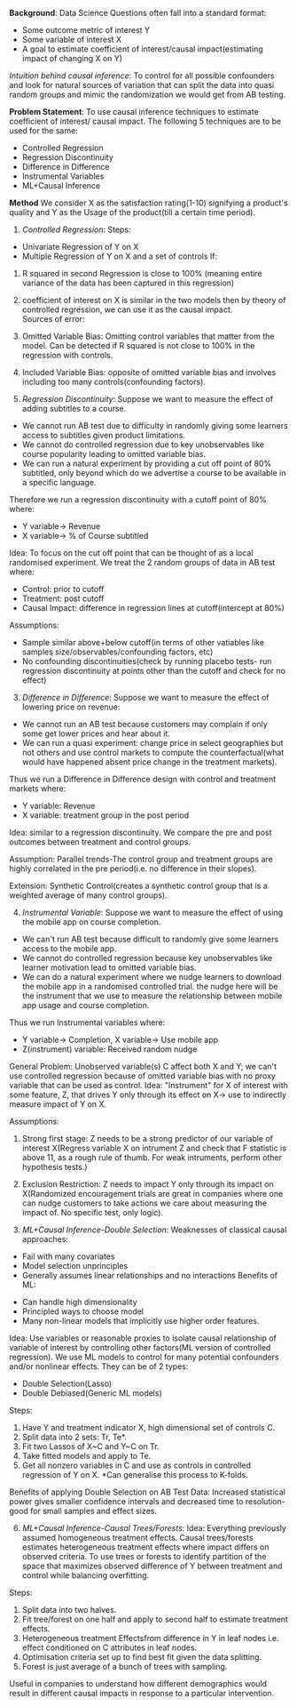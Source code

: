 **Background**:
Data Science Questions often fall into a standard format:
- Some outcome metric of interest Y
- Some variable of interest X
- A goal to estimate coefficient of interest/causal impact(estimating impact of changing X on Y)

*Intuition behind causal inference*: To control for all possible confounders and look for natural
sources of variation that can split the data into quasi random groups and mimic the randomization
we would get from AB testing.

**Problem Statement**:
To use causal inference techniques to estimate coefficient of interest/ causal impact. The following 5 techniques are to be used for the same:
* Controlled Regression
* Regression Discontinuity
* Difference in Difference
* Instrumental Variables
* ML+Causal Inference

**Method**
We consider X as the satisfaction rating(1-10) signifying a product's quality and Y as the Usage of the product(till a certain time period).
1. *Controlled Regression*:
Steps:
- Univariate Regression of Y on X
- Multiple Regression of Y on X and a set of controls
If:
1. R squared in second Regression is close to 100% (meaning entire variance of the data has been captured in this regression)
2. coefficient of interest on X is similar in the two models
then by theory of controlled regression, we can use it as the causal impact.  
Sources of error:
1. Omitted Variable Bias: Omitting control variables that matter from the model. Can be detected if R squared is not close to 100% in the regression with controls.
2. Included Variable Bias: opposite of omitted variable bias and involves including too many controls(confounding factors).

2. *Regression Discontinuity*:
Suppose we want to measure the effect of adding subtitles to a course.
- We cannot run AB test due to difficulty in randomly giving some learners access to subtitles given product limitations.
- We cannot do controlled regression due to key unobservables like course popularity leading to omitted variable bias.
- We can run a natural experiment by providing a cut off point of 80% subtitled, only beyond which do we advertise a course to be available in a specific language.

Therefore we run a regression discontinuity with a cutoff point of 80% where:
* Y variable-> Revenue
* X variable-> % of Course subtitled

Idea: To focus on the cut off point that can be thought of as a local randomised experiment. We treat the 2 random groups of data in AB test where:
- Control: prior to cutoff
- Treatment: post cutoff
- Causal Impact: difference in regression lines at cutoff(intercept at 80%)

Assumptions:
* Sample similar above+below cutoff(in terms of other vatiables like samples size/observables/confounding factors, etc)
* No confounding discontinuities(check by running placebo tests- run regression discontinuity at points other than the cutoff and check for no effect)

3. *Difference in Difference*: Suppose we want to measure the effect of lowering price on revenue:
- We cannot run an AB test because customers may complain if only some get lower prices and hear about it.
- We can run a quasi experiment: change price in select geographies but not others and use control markets to compute the counterfactual(what would have happened absent price change in the treatment markets).

Thus we run a Difference in Difference design with control and treatment markets where:
* Y variable: Revenue
* X variable: treatment group in the post period

Idea: similar to a regression discontinuity. We compare the pre and post outcomes between treatment and control groups.

Assumption: Parallel trends-The control group and treatment groups are highly correlated in the pre period(i.e. no difference in their slopes).

Extension: Synthetic Control(creates a synthetic control group that is a weighted average of many control groups).

4. *Instrumental Variable*: Suppose we want to measure the effect of using the mobile app on course completion.
- We can't run AB test because difficult to randomly give some learners access to the mobile app.
- We cannot do controlled regression because key unobservables like learner motivation lead to omitted variable bias.
- We can do a natural experiment where we nudge learners to download the mobile app in a randomised controlled trial. the nudge here will be the instrument that we use to measure the relationship between mobile app usage and course completion.

Thus we run Instrumental variables where:
* Y variable-> Completion, X variable-> Use mobile app
* Z(instrument) variable: Received random nudge

General Problem: Unobserved variable(s) C affect both X and Y; we can't use controlled regression because of omitted variable bias with no proxy variable that can be used as control.
Idea: "Instrument" for X of interest with some feature, Z, that drives Y only through its effect on X-> use to indirectly measure impact of Y on X.

Assumptions:
1. Strong first stage: Z needs to be a strong predictor of our variable of interest X(Regress variable X on intrument Z and check that F statistic is above 11, as a rough rule of thumb. For weak intruments, perform other hypothesis tests.)
2. Exclusion Restriction: Z needs to impact Y only through its impact on X(Randomized encouragement trials are great in companies where one can nudge customers to take actions we care about measuring the impact of. No specific test, only logic).

5. *ML+Causal Inference-Double Selection*:
Weaknesses of classical causal approaches:
- Fail with many covariates
- Model selection unprinciples
- Generally assumes linear relationships and no interactions
Benefits of ML:
+ Can handle high dimensionality
+ Principled ways to choose model
+ Many non-linear models that implicitly use higher order features.

Idea: Use variables or reasonable proxies to isolate causal relationship of variable of interest by controlling other factors(ML version of controlled regression).
We use ML models to control for many potential confounders and/or nonlinear effects. They can be of 2 types:
- Double Selection(Lasso)
- Double Debiased(Generic ML models)

Steps:
1. Have Y and treatment indicator X, high dimensional set of controls C.
2. Split data into 2 sets: Tr, Te*.
3. Fit two Lassos of X~C and Y~C on Tr.
4. Take fitted models and apply to Te.
5. Get all nonzero variables in C and use as controls in controlled regression of Y on X.
*Can generalise this process to K-folds.

Benefits of applying Double Selection on AB Test Data: Increased statistical power gives smaller confidence intervals and decreased time to resolution- good for small samples and effect sizes.

6. *ML+Causal Inference-Causal Trees/Forests*:
Idea: Everything previously assumed homogeneous treatment effects. Causal trees/forests estimates heterogeneous treatment effects where impact differs on observed criteria.
To use trees or forests to identify partition of the space that maximizes observed difference of Y between treatment and control while balancing overfitting.

Steps:
1. Split data into two halves.
2. Fit tree/forest on one half and apply to second half to estimate treatment effects.
3. Heterogeneous treatment Effectsfrom difference in Y in leaf nodes i.e. effect conditioned on C attributes in leaf nodes.
4. Optimisation criteria set up to find best fit given the data splitting.
5. Forest is just average of a bunch of trees with sampling.

Useful in companies to understand how different demographics would result in different causal impacts in response to a particular intervention. 
